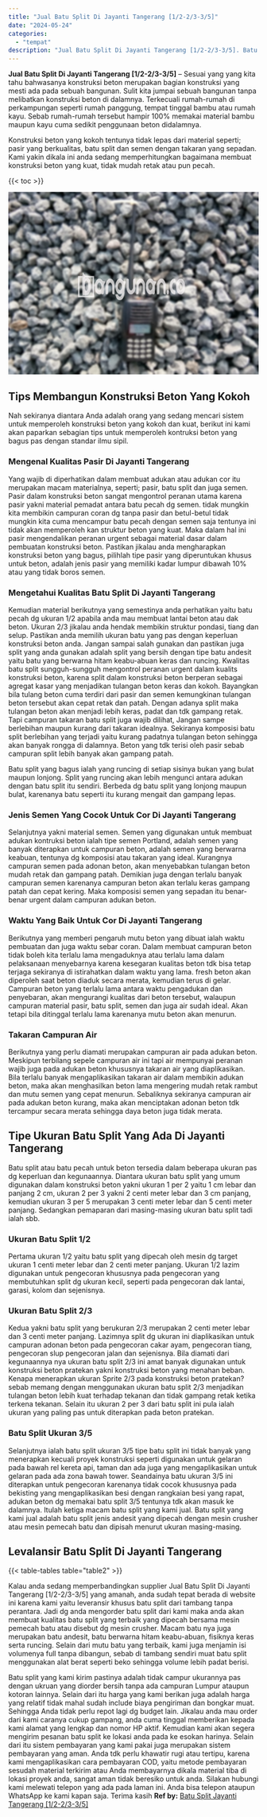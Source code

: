 ```yaml
---
title: "Jual Batu Split Di Jayanti Tangerang [1/2-2/3-3/5]"
date: "2024-05-24"
categories: 
  - "tempat"
description: "Jual Batu Split Di Jayanti Tangerang [1/2-2/3-3/5]. Batu split yang kami kirim pastinya adalah tidak campur ukurannya pas dengan ukruan yang diorder bersih t..."
---
```


**Jual Batu Split Di Jayanti Tangerang \[1/2-2/3-3/5\]** – Sesuai yang yang kita tahu bahwasanya konstruksi beton merupakan bagian konstruksi yang mesti ada pada sebuah bangunan. Sulit kita jumpai sebuah bangunan tanpa melibatkan konstruksi beton di dalamnya. Terkecuali rumah-rumah di perkampungan seperti rumah panggung, tempat tinggal bambu atau rumah kayu. Sebab rumah-rumah tersebut hampir 100% memakai material bambu maupun kayu cuma sedikit penggunaan beton didalamnya.

Konstruksi beton yang kokoh tentunya tidak lepas dari material seperti; pasir yang berkualitas, batu split dan semen dengan takaran yang sepadan. Kami yakin dikala ini anda sedang memperhitungkan bagaimana membuat konstruksi beton yang kuat, tidak mudah retak atau pun pecah.

{{< toc >}}

![Jual Batu Split Di Jayanti Tangerang [1/2-2/3-3/5]](/images/jual-batu-split-24.png)

## Tips Membangun Konstruksi Beton Yang Kokoh

Nah sekiranya diantara Anda adalah orang yang sedang mencari sistem untuk memperoleh konstruksi beton yang kokoh dan kuat, berikut ini kami akan paparkan sebagian tips untuk memperoleh kontruksi beton yang bagus pas dengan standar ilmu sipil.

### Mengenal Kualitas Pasir Di Jayanti Tangerang

Yang wajib di diperhatikan dalam membuat adukan atau adukan cor itu merupakan macam materialnya, seperti; pasir, batu split dan juga semen. Pasir dalam konstruksi beton sangat mengontrol peranan utama karena pasir yakni material pemadat antara batu pecah dg semen. tidak mungkin kita membikin campuran coran dg tanpa pasir dan betul-betul tidak mungkin kita cuma mencampur batu pecah dengan semen saja tentunya ini tidak akan memperoleh kan struktur beton yang kuat. Maka dalam hal ini pasir mengendalikan peranan urgent sebagai material dasar dalam pembuatan konstruksi beton. Pastikan jikalau anda mengharapkan konstruksi beton yang bagus, pilihlah tipe pasir yang diperuntukan khusus untuk beton, adalah jenis pasir yang memiliki kadar lumpur dibawah 10% atau yang tidak boros semen.

### Mengetahui Kualitas Batu Split Di Jayanti Tangerang

Kemudian material berikutnya yang semestinya anda perhatikan yaitu batu pecah dg ukuran 1/2 apabila anda mau membuat lantai beton atau dak beton. Ukuran 2/3 jikalau anda hendak membikin struktur pondasi, tiang dan selup. Pastikan anda memilih ukuran batu yang pas dengan keperluan konstruksi beton anda. Jangan sampai salah gunakan dan pastikan juga split yang anda gunakan adalah split yang bersih dengan tipe batu andesit yaitu batu yang berwarna hitam keabu-abuan keras dan runcing. Kwalitas batu split sungguh-sungguh mengontrol peranan urgent dalam kualits konstruksi beton, karena split dalam konstruksi beton berperan sebagai agregat kasar yang menjadikan tulangan beton keras dan kokoh. Bayangkan bila tulang beton cuma terdiri dari pasir dan semen kemungkinan tulangan beton tersebut akan cepat retak dan patah. Dengan adanya split maka tulangan beton akan menjadi lebih keras, padat dan tdk gampang retak. Tapi campuran takaran batu split juga wajib dilihat, Jangan sampe berlebihan maupun kurang dari takaran idealnya. Sekiranya komposisi batu split berlebihan yang terjadi yaitu kurang padatnya tulangan beton sehingga akan banyak rongga di dalamnya. Beton yang tdk terisi oleh pasir sebab campuran split lebih banyak akan gampang patah.

Batu split yang bagus ialah yang runcing di setiap sisinya bukan yang bulat maupun lonjong. Split yang runcing akan lebih mengunci antara adukan dengan batu split itu sendiri. Berbeda dg batu split yang lonjong maupun bulat, karenanya batu seperti itu kurang mengait dan gampang lepas.

### Jenis Semen Yang Cocok Untuk Cor Di Jayanti Tangerang

Selanjutnya yakni material semen. Semen yang digunakan untuk membuat adukan kontruksi beton ialah tipe semen Portland, adalah semen yang banyak diterapkan untuk campuran beton, adalah semen yang berwarna keabuan, tentunya dg komposisi atau takaran yang ideal. Kurangnya campuran semen pada adonan beton, akan menyebabkan tulangan beton mudah retak dan gampang patah. Demikian juga dengan terlalu banyak campuran semen karenanya campuran beton akan terlalu keras gampang patah dan cepat kering. Maka komposisi semen yang sepadan itu benar-benar urgent dalam campuran adukan beton.

### Waktu Yang Baik Untuk Cor Di Jayanti Tangerang

Berikutnya yang memberi pengaruh mutu beton yang dibuat ialah waktu pembuatan dan juga waktu sebar coran. Dalam membuat campuran beton tidak boleh kita terlalu lama mengaduknya atau terlalu lama dalam pelaksanaan menyebarnya karena kesegaran kualitas beton tdk bisa tetap terjaga sekiranya di istirahatkan dalam waktu yang lama. fresh beton akan diperoleh saat beton diaduk secara merata, kemudian terus di gelar. Campuran beton yang terlalu lama antara waktu pengadukan dan penyebaran, akan mengurangi kualitas dari beton tersebut, walaupun campuran material pasir, batu split, semen dan juga air sudah ideal. Akan tetapi bila ditinggal terlalu lama karenanya mutu beton akan menurun.

### Takaran Campuran Air

Berikutnya yang perlu diamati merupakan campuran air pada adukan beton. Meskipun terbilang sepele campuran air ini tapi air mempunyai peranan wajib juga pada adukan beton khususnya takaran air yang diaplikasikan. Bila terlalu banyak mengaplikasikan takaran air dalam membikin adukan beton, maka akan menghasilkan beton lama mengering mudah retak rambut dan mutu semen yang cepat menurun. Sebaliknya sekiranya campuran air pada adukan beton kurang, maka akan menciptakan adonan beton tdk tercampur secara merata sehingga daya beton juga tidak merata.

## Tipe Ukuran Batu Split Yang Ada Di Jayanti Tangerang

Batu split atau batu pecah untuk beton tersedia dalam beberapa ukuran pas dg keperluan dan kegunaannya. Diantara ukuran batu split yang umum digunakan dalam konstruksi beton yakni ukuran 1 per 2 yaitu 1 cm lebar dan panjang 2 cm, ukuran 2 per 3 yakni 2 centi meter lebar dan 3 cm panjang, kemudian ukuran 3 per 5 merupakan 3 centi meter lebar dan 5 centi meter panjang. Sedangkan pemaparan dari masing-masing ukuran batu split tadi ialah sbb.

### Ukuran Batu Split 1/2

Pertama ukuran 1/2 yaitu batu split yang dipecah oleh mesin dg target ukuran 1 centi meter lebar dan 2 centi meter panjang. Ukuran 1/2 lazim digunakan untuk pengecoran khususnya pada pengecoran yang membutuhkan split dg ukuran kecil, seperti pada pengecoran dak lantai, garasi, kolom dan sejenisnya.

### Ukuran Batu Split 2/3

Kedua yakni batu split yang berukuran 2/3 merupakan 2 centi meter lebar dan 3 centi meter panjang. Lazimnya split dg ukuran ini diaplikasikan untuk campuran adonan beton pada pengecoran cakar ayam, pengecoran tiang, pengecoran slup pengecoran jalan dan sejenisnya. Bila diamati dari kegunaannya nya ukuran batu split 2/3 ini amat banyak digunakan untuk konstruksi beton pratekan yakni konstruksi beton yang menahan beban. Kenapa menerapkan ukuran Sprite 2/3 pada konstruksi beton pratekan? sebab memang dengan menggunakan ukuran batu split 2/3 menjadikan tulangan beton lebih kuat terhadap tekanan dan tidak gampang retak ketika terkena tekanan. Selain itu ukuran 2 per 3 dari batu split ini pula ialah ukuran yang paling pas untuk diterapkan pada beton pratekan.

### Batu Split Ukuran 3/5

Selanjutnya ialah batu split ukuran 3/5 tipe batu split ini tidak banyak yang menerapkan kecuali proyek konstruksi seperti digunakan untuk gelaran pada bawah rel kereta api, taman dan ada juga yang mengaplikasikan untuk gelaran pada ada zona bawah tower. Seandainya batu ukuran 3/5 ini diterapkan untuk pengecoran karenanya tidak cocok khususnya pada bekisting yang mengaplikasikan besi dengan rangkaian besi yang rapat, adukan beton dg memakai batu split 3/5 tentunya tdk akan masuk ke dalamnya. Itulah ketiga macam batu split yang kami jual. Batu split yang kami jual adalah batu split jenis andesit yang dipecah dengan mesin crusher atau mesin pemecah batu dan dipisah menurut ukuran masing-masing.

## Levalansir Batu Split Di Jayanti Tangerang

{{< table-tables table="table2" >}}

Kalau anda sedang memperbandingkan supplier Jual Batu Split Di Jayanti Tangerang \[1/2-2/3-3/5\] yang amanah, anda sudah tepat berada di website ini karena kami yaitu leveransir khusus batu split dari tambang tanpa perantara. Jadi dg anda mengorder batu split dari kami maka anda akan membuat kualitas batu split yang terbaik yang dipecah bersama mesin pemecah batu atau disebut dg mesin crusher. Macam batu nya juga merupakan batu andesit, batu berwarna hitam keabu-abuan, fisiknya keras serta runcing. Selain dari mutu batu yang terbaik, kami juga menjamin isi volumenya full tanpa dibangun, sebab di tambang sendiri muat batu split menggunakan alat berat seperti beko sehingga volume lebih padat berisi.

Batu split yang kami kirim pastinya adalah tidak campur ukurannya pas dengan ukruan yang diorder bersih tanpa ada campuran Lumpur ataupun kotoran lainnya. Selain dari itu harga yang kami berikan juga adalah harga yang relatif tidak mahal sudah include biaya pengiriman dan bongkar muat. Sehingga Anda tidak perlu repot lagi dg budget lain. Jikalau anda mau order dari kami caranya cukup gampang, anda cuma tinggal memberikan kepada kami alamat yang lengkap dan nomor HP aktif. Kemudian kami akan segera mengirim pesanan batu split ke lokasi anda pada ke esokan harinya. Selain dari itu sistem pembayaran yang kami pakai juga merupakan sistem pembayaran yang aman. Anda tdk perlu khawatir rugi atau tertipu, karena kami mengaplikasikan cara pembayaran COD, yaitu metode pembayaran sesudah material terkirim atau Anda membayarnya dikala material tiba di lokasi proyek anda, sangat aman tidak beresiko untuk anda. Silakan hubungi kami melewati telepon yang ada pada laman ini. Anda bisa telepon ataupun WhatsApp ke kami kapan saja. Terima kasih
**Ref by:** [Batu Split Jayanti Tangerang [1/2-2/3-3/5]](https://id.wikipedia.org/wiki/Batu)
